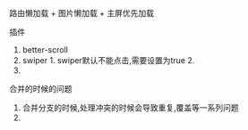 路由懒加载 + 图片懒加载 + 主屏优先加载



插件

  1. better-scroll
  2. swiper
    1.  swiper默认不能点击,需要设置为true
    2.  
  3. 
合并的时候的问题
  1. 合并分支的时候,处理冲突的时候会导致重复,覆盖等一系列问题
  2. 
